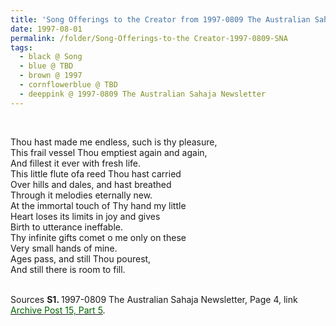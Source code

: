 ```yaml
---
title: 'Song Offerings to the Creator from 1997-0809 The Australian Sahaja Newsletter, Page 4'
date: 1997-08-01
permalink: /folder/Song-Offerings-to-the Creator-1997-0809-SNA
tags:
  - black @ Song
  - blue @ TBD
  - brown @ 1997
  - cornflowerblue @ TBD
  - deeppink @ 1997-0809 The Australian Sahaja Newsletter
---
```


<br>

<p>
Thou hast made me endless, such is thy pleasure,<br>
This frail vessel Thou emptiest again and again,<br>
And fillest it ever with fresh life.<br>
This little flute ofa reed Thou hast carried<br>
Over hills and dales, and hast breathed<br>
Through it melodies eternally new.<br>
At the immortal touch of Thy hand my little<br>
Heart loses its limits in joy and gives<br>
Birth to utterance ineffable.<br>
Thy infinite gifts comet o me only on these<br>
Very small hands of mine.<br>
Ages pass, and still Thou pourest,<br>
And still there is room to fill.<br>
</p> 

<br>

<wave-list>
<list-title color="DarkSeaGreen" width="40">Sources</list-title>
  <list-item color="BlanchedAlmond"  width="280"><b>S1. </b> 1997-0809 The Australian Sahaja Newsletter, Page 4, link <a href="https://seven-teams.github.io/archives/2023/1213"><font color="DarkGreen">Archive Post 15, Part 5</font></a>.</list-item>
</wave-list>
